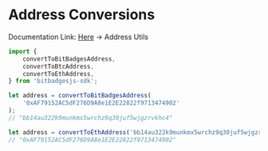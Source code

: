 # Address Conversions

Documentation Link: [Here](https://bitbadges.github.io/bitbadgesjs/packages/bitbadgesjs-sdk/docs) -> Address Utils

```ts
import {
    convertToBitBadgesAddress,
    convertToBtcAddress,
    convertToEthAddress,
} from 'bitbadgesjs-sdk';

let address = convertToBitBadgesAddress(
    '0xAF79152AC5dF276D9A8e1E2E22822f9713474902'
);
// "bb14au322k9munkmx5wrchz9q30juf5wjgzrvkhc4"

let address = convertToEthAddress('bb14au322k9munkmx5wrchz9q30juf5wjgzrvkhc4');
// "0xAF79152AC5dF276D9A8e1E2E22822f9713474902"
```
